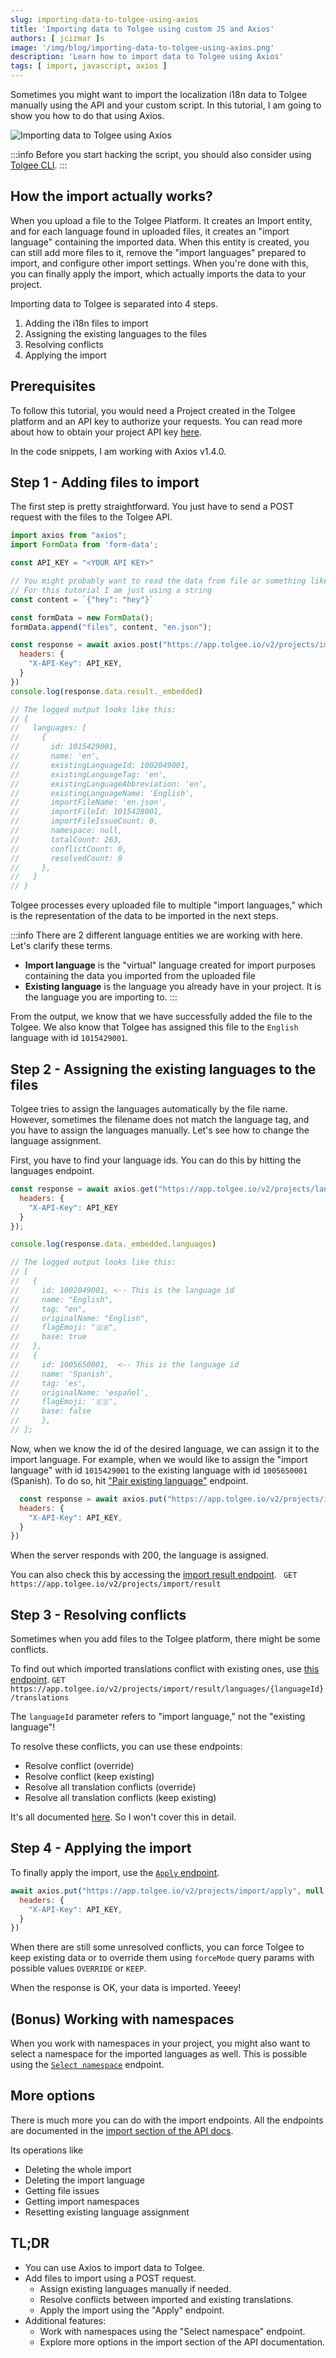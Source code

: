 ```yaml
---
slug: importing-data-to-tolgee-using-axios
title: 'Importing data to Tolgee using custom JS and Axios'
authors: [ jcizmar ]s
image: '/img/blog/importing-data-to-tolgee-using-axios.png'
description: 'Learn how to import data to Tolgee using Axios'
tags: [ import, javascript, axios ]
---
```


Sometimes you might want to import the localization i18n data to Tolgee manually using the API and your custom script. In this
tutorial, I am going to show you how to do that using Axios.


![Importing data to Tolgee using Axios](/img/blog/importing-data-to-tolgee-using-axios.png)

<!--truncate-->

:::info
Before you start hacking the script, you should also consider
using [Tolgee CLI](/tolgee-cli/push-pull-strings).
:::

## How the import actually works?
When you upload a file to the Tolgee Platform. It creates an Import entity, and for each language found in uploaded files, it creates an "import language" containing the imported data. When this entity is created, you can still add more files to it, remove the "import languages" prepared to import, and configure other import settings. When you're done with this, you can finally apply the import, which actually imports the data to your project.

Importing data to Tolgee is separated into 4 steps.

1. Adding the i18n files to import
2. Assigning the existing languages to the files
3. Resolving conflicts
4. Applying the import

## Prerequisites

To follow this tutorial, you would need a Project created in the Tolgee platform and an API key to authorize your requests.
You can read more about how to obtain your project API
key [here](/platform/account_settings/api_keys_and_pat_tokens#project-api-keys).

In the code snippets, I am working with Axios v1.4.0.

## Step 1 - Adding files to import

The first step is pretty straightforward. You just have to send a POST request with the files to the Tolgee API.

```javascript
import axios from "axios";
import FormData from 'form-data';

const API_KEY = "<YOUR API KEY>"

// You might probably want to read the data from file or something like that
// For this tutorial I am just using a string
const content = `{"hey": "hey"}`

const formData = new FormData();
formData.append("files", content, "en.json");

const response = await axios.post("https://app.tolgee.io/v2/projects/import", formData, {
  headers: {
    "X-API-Key": API_KEY,
  }
})
console.log(response.data.result._embedded)

// The logged output looks like this:
// {
//   languages: [
//     {
//       id: 1015429001,
//       name: 'en',
//       existingLanguageId: 1002049001,
//       existingLanguageTag: 'en',
//       existingLanguageAbbreviation: 'en',
//       existingLanguageName: 'English',
//       importFileName: 'en.json',
//       importFileId: 1015428001,
//       importFileIssueCount: 0,
//       namespace: null,
//       totalCount: 263,
//       conflictCount: 0,
//       resolvedCount: 0
//     },
//   ]  
// }
```

Tolgee processes every uploaded file to multiple "import languages," which is the representation of the data to be
imported in the next steps.

:::info
There are 2 different language entities we are working with here. Let's clarify these terms.

- **Import language** is the "virtual" language created for import purposes containing the data you imported from the
  uploaded file
- **Existing language** is the language you already have in your project. It is the language you are importing to.
:::

From the output, we know that we have successfully added the file to the Tolgee. We also know that Tolgee has assigned
this file to the `English` language with id `1015429001`.

## Step 2 - Assigning the existing languages to the files

Tolgee tries to assign the languages automatically by the file name. However, sometimes the filename does not match the
language tag, and you have to assign the languages manually. Let's see how to change the language assignment.

First, you have to find your language ids. You can do this by hitting the languages endpoint.

```javascript
const response = await axios.get("https://app.tolgee.io/v2/projects/languages", {
  headers: {
    "X-API-Key": API_KEY
  }
});

console.log(response.data._embedded.languages)

// The logged output looks like this:
// [
//   {
//     id: 1002049001, <-- This is the language id
//     name: "English",
//     tag: "en",
//     originalName: "English",
//     flagEmoji: "🇬🇧",
//     base: true
//   },
//   {
//     id: 1005650001,  <-- This is the language id
//     name: 'Spanish',
//     tag: 'es',
//     originalName: 'español',
//     flagEmoji: '🇪🇸',
//     base: false
//     },
// ];
```

Now, when we know the id of the desired language, we can assign it to the import language. For example, when we would like to
assign the "import language" with id `1015429001` to the existing language with id `1005650001` (Spanish). To do so, hit
["Pair existing language"](/api#tag/Import/operation/selectExistingLanguage_1) endpoint.

```javascript
  const response = await axios.put("https://app.tolgee.io/v2/projects/import/result/languages/1015429001/select-existing/1005650001", null, {
  headers: {
    "X-API-Key": API_KEY,
  }
})
```

When the server responds with 200, the language is assigned.

You can also check this by accessing the [import result endpoint](/api#tag/Import/operation/getImportResult_1). `
GET https://app.tolgee.io/v2/projects/import/result`

## Step 3 - Resolving conflicts

Sometimes when you add files to the Tolgee platform, there might be some conflicts.

To find out which imported translations conflict with existing ones,
use [this endpoint](https://tolgee.io/api#tag/Import/operation/getImportTranslations_1).
`GET https://app.tolgee.io/v2/projects/import/result/languages/{languageId}/translations`

The `languageId` parameter refers to "import language," not the "existing language"!

To resolve these conflicts, you can use these endpoints:

- Resolve conflict (override)
- Resolve conflict (keep existing)
- Resolve all translation conflicts (override)
- Resolve all translation conflicts (keep existing)

It's all documented [here](https://tolgee.io/api#tag/Import/operation/resolveTranslationSetOverride_1). So I won't cover
this in detail.

## Step 4 - Applying the import

To finally apply the import, use the [`Apply` endpoint](/api#tag/Import/operation/applyImport_1).

```javascript
await axios.put("https://app.tolgee.io/v2/projects/import/apply", null, {
  headers: {
    "X-API-Key": API_KEY,
  }
})
```

When there are still some unresolved conflicts, you can force Tolgee to keep existing data or to override them using `forceMode` query params with possible values `OVERRIDE` or `KEEP`.

When the response is OK, your data is imported. Yeeey!

## (Bonus) Working with namespaces

When you work with namespaces in your project, you might also want to select a namespace for the imported languages as
well.
This is possible using the [`Select namespace`](https://tolgee.io/api#tag/Import/operation/selectNamespace_1) endpoint.

## More options

There is much more you can do with the import endpoints. All the endpoints are documented in the
[import section of the API docs](/api#tag/Import).

Its operations like
- Deleting the whole import
- Deleting the import language
- Getting file issues
- Getting import namespaces
- Resetting existing language assignment


## TL;DR
- You can use Axios to import data to Tolgee.
- Add files to import using a POST request.
  - Assign existing languages manually if needed.
  - Resolve conflicts between imported and existing translations.
  - Apply the import using the "Apply" endpoint.
- Additional features:
  - Work with namespaces using the "Select namespace" endpoint.
  - Explore more options in the import section of the API documentation.
